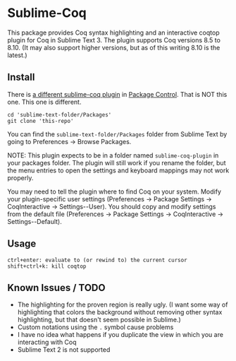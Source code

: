 # Sublime-Coq

This package provides Coq syntax highlighting and an interactive coqtop plugin for Coq in Sublime Text 3.  The plugin supports Coq versions 8.5 to 8.10.  (It may also support higher versions, but as of this writing 8.10 is the latest.)

## Install

There is [a different sublime-coq plugin](https://packagecontrol.io/packages/Coq) in [Package Control](https://sublime.wbond.net/). That is NOT this one. This one is different.

```
cd 'sublime-text-folder/Packages'
git clone 'this-repo'
```

You can find the `sublime-text-folder/Packages` folder from Sublime Text by going to Preferences -> Browse Packages.

NOTE: This plugin expects to be in a folder named `sublime-coq-plugin` in your packages folder.  The plugin will still work if you rename the folder, but the menu entries to open the settings and keyboard mappings may not work properly.

You may need to tell the plugin where to find Coq on your system.  Modify your plugin-specific user settings (Preferences -> Package Settings -> CoqInteractive -> Settings--User).  You should copy and modify settings from the default file (Preferences -> Package Settings -> CoqInteractive -> Settings--Default).

## Usage

```
ctrl+enter: evaluate to (or rewind to) the current cursor
shift+ctrl+k: kill coqtop
```

## Known Issues / TODO

 - The highlighting for the proven region is really ugly. (I want some way of highlighting that colors the background without removing other syntax highlighting, but that doesn't seem possible in Sublime.)
 - Custom notations using the `.` symbol cause problems
 - I have no idea what happens if you duplicate the view in which you are interacting with Coq
 - Sublime Text 2 is not supported
